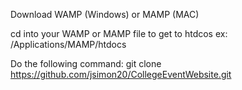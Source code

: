 Download WAMP (Windows) or MAMP (MAC)

cd into your WAMP or MAMP file to get to htdcos ex: /Applications/MAMP/htdocs

Do the following command:
git clone https://github.com/jsimon20/CollegeEventWebsite.git
